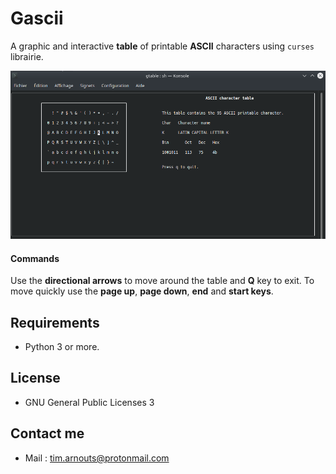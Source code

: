# Gascii

A graphic and interactive **table** of printable **ASCII** characters using `curses` librairie.

![image](https://github.com/Tim-ats-d/Gascii/blob/main/asset/image.png)
#### Commands
Use the **directional arrows** to move around the table and **Q** key to exit. To move quickly use the **page up**, **page down**, **end** and **start keys**.

## Requirements
* Python 3 or more.

## License
* GNU General Public Licenses 3

## Contact me
* Mail : tim.arnouts@protonmail.com
